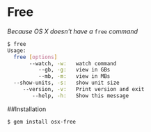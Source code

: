 Free
====================

_Because OS X doesn't have a_ `free` _command_

```bash
$ free
Usage:
  free [options]
       --watch, -w:   watch command
          --gb, -g:   view in GBs
          --mb, -m:   view in MBs
  --show-units, -s:   show unit size
     --version, -v:   Print version and exit
        --help, -h:   Show this message
```

##Installation

```bash
$ gem install osx-free
```
